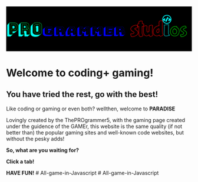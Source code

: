 ![PROgrammer studios](PROgrammer-studios.png)

# Welcome to coding+ gaming!

## You have tried the rest, go with the best!

Like coding or gaming or even both? wellthen, welcome to **PARADISE**

Lovingly created by the ThePROgrammer5, with the gaming page created under the guidence of the GAMEr, this website is the same quality (if not better than) the popular gaming sites and well-known code websites, but without the pesky adds!</p>


**So, what are you waiting for?**

**Click a tab!**


**HAVE FUN!**
#   A l l - g a m e - i n - J a v a s c r i p t 
 
 #   A l l - g a m e - i n - J a v a s c r i p t 
 
 